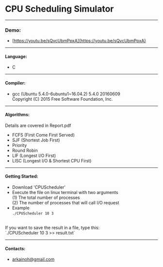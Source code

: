 # CPU Scheduling Simulator

----
### Demo:
- [https://youtu.be/sQvcUbmPpxA](https://youtu.be/sQvcUbmPpxA)

----
#### Language: 
- C

----
#### Compiler:
- gcc (Ubuntu 5.4.0-6ubuntu1~16.04.2) 5.4.0 20160609<br>
Copyright (C) 2015 Free Software Foundation, Inc.

----
#### Algorithms:
Details are covered in Report.pdf
- FCFS (First Come First Served)
- SJF (Shortest Job First)
- Priority
- Round Robin
- LIF (Longest I/O First)
- LISC (Longest I/O & Shortest CPU First)

---
#### Getting Started:
- Download 'CPUScheduler'
- Execute the file on linux terminal with two arguments<br>
(1) The total number of processes<br>
(2) The number of processes that will call I/O request<br>
- Example<br>
`./CPUScheduler 10 3`
<br>
If you want to save the result in a file, type this:
<br>
`./CPUScheduler 10 3 >> result.txt`

----
#### Contacts:
- arkainoh@gmail.com

